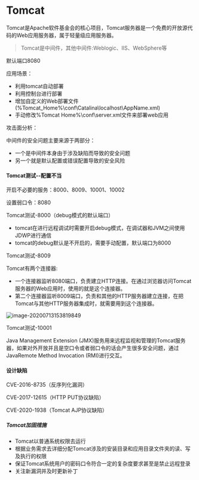 # Tomcat

Tomcat是Apache软件基金会的核心项目，Tomcat服务器是一个免费的开放源代码的Web应用服务器，属于轻量级应用服务器。

> Tomcat是中间件，其他中间件:Weblogic、IIS、WebSphere等

默认端口8080

应用场景：

- 利用tomcat自动部署
- 利用控制台进行部署
- 增加自定义的Web部署文件(%Tomcat_Home%\conf\Catalina\localhost\AppName.xml)
- 手动修改%Tomcat Home%\conf\server.xml文件来部署web应用

攻击面分析：

中间件的安全问题主要来源于两部分：

- 一个是中间件本身由于涉及缺陷而导致的安全问题
- 另一个就是默认配置或错误配置导致的安全风险



#### Tomcat测试--配置不当

开启不必要的服务：8000、8009、10001、10002

设置弱口令：8080

Tomcat测试-8000（debug模式的默认端口）

- tomcat在进行远程调试时需要开启debug模式，在调试器和JVM之间使用JDWP进行通信
- tomcat的debug默认是不开启的，需要手动配置，默认端口为8000

Tomcat测试-8009

Tomcat有两个连接器:

- 一个连接器监听8080端口，负责建立HTTP连接。在通过浏览器访问Tomcat服务器的Web应用时，使用的就是这个连接器。
- 第二个连接器监听8009端口，负责和其他的HTTP服务器建立连接，在把Tomcat与其他HTTP服务器集成时，就需要用到这个连接器。

![image-20200713153819849](E:\Typora\Image\image-20200713153819849.png)

Tomcat测试-10001

Java Management Extension (JMX)服务用来远程监视和管理的Tomcat服务器，如果对外开放并且是空口令或者弱口令的话会产生很多安全问题，通过JavaRemote Method Invocation (RMI)进行交互。

#### 设计缺陷

CVE-2016-8735（反序列化漏洞）

CVE-2017-12615（HTTP PUT协议缺陷）

CVE-2020-1938（Tomcat AJP协议缺陷）

##### Tomcat加固措施

- Tomcat以普通系统权限去运行
- 根据业务需求去详细分配Tomcat涉及的安装目录和应用目录文件夹的读、写及执行的权限
- 保证Tomcat系统用户的密码口令符合一定的复杂度要求甚至是禁止远程登录
- 关注新漏洞并及时更新补丁

